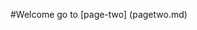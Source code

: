 <!-- # Welcome to my website
## My name is Zach Russell
### I am a Computer Science Student at UVA
#### This is the second website that I've developed
##### It uses GitHub Pages
###### This header is the smallest option -->

#Welcome
go to [page-two] (pagetwo.md)